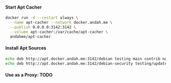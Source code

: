 #### Start Apt Cacher
```bash
docker run -d --restart always \
  --name apt-cacher --network docker.andah.me \
  --publish 0.0.0.0:3142:3142 \
  --volume apt-cacher:/var/cache/apt-cacher \
  andahme/apt-cacher
```

#### Install Apt Sources
```bash
echo deb http://apt.docker.andah.me:3142/debian testing main contrib non-free > /etc/apt/sources.list
echo deb http://apt.docker.andah.me:3142/debian-security testing/updates main contrib non-free >> /etc/apt/sources.list
```

#### Use as a Proxy: TODO

